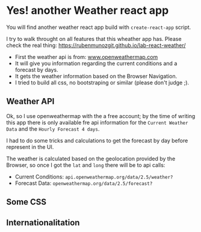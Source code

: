 # Yes! another Weather react app
You will find another weather react app build with `create-react-app` script.

I try to walk throught on all features that this wheather app has.
Please check the real thing: https://rubenmunozgit.github.io/lab-react-weather/

- First the weather api is from: www.openweathermap.com
- It will give you information regarding the current conditions and a forecast by days.
- It gets the weather information based on the Browser Navigation.
- I tried to build all css, no bootstraping or similar (please don't judge ;).

## Weather API
Ok, so I use openweathermap with the a free account; by the time of writing this app there is only available fre api information for the `Current Weather Data` and the `Hourly Forecast 4 days`.

I had to do some tricks and calculations to get the forecast by day before represent in the UI.

The weather is calculated based on the geolocation provided by the Browser, so once I got the `lat` and `long` there will be to api calls:
- Current Conditions: `api.openweathermap.org/data/2.5/weather?`
- Forecast Data: `openweathermap.org/data/2.5/forecast?` 

## Some CSS

## Internationalitation